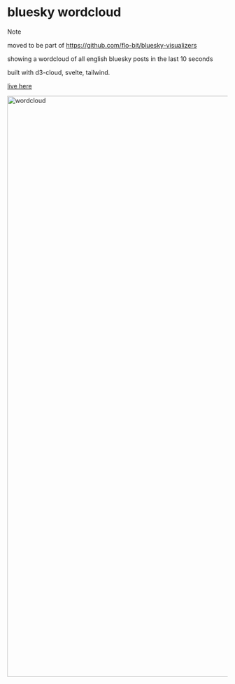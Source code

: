 # bluesky wordcloud

> [!NOTE]
> moved to be part of https://github.com/flo-bit/bluesky-visualizers

showing a wordcloud of all english bluesky posts in the last 10 seconds

built with d3-cloud, svelte, tailwind.

[live here](https://flo-bit.dev/bluesky-visualizers/wordcloud)

<img width="1325" alt="wordcloud" src="https://github.com/user-attachments/assets/92296478-56de-4cc8-adb4-40195fef5bcd">
